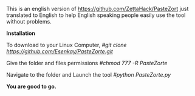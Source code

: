This is an english version of https://github.com/ZettaHack/PasteZort just translated to English to help English speaking people easily use the tool without problems.

**Installation**

To download to your Linux Computer,
*#git clone https://github.com/Esenkay/PasteZorte.git*

Give the folder and files permissions
*#chmod 777 -R PasteZorte*
  
Navigate to the folder and Launch the tool
*#python PasteZorte.py*
  
**You are good to go.**

